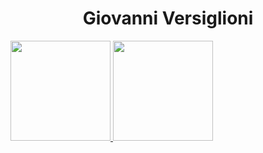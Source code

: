 <!-- INTRODUCTION -->
<h1 align="center">Giovanni Versiglioni</h1>

<a href="https://github.com/versi379">
<img height="160em" src="https://github-readme-stats.vercel.app/api?username=versi379&show_icons=true&theme=default" />
<img height="160em" src="https://github-readme-stats.vercel.app/api/top-langs/?username=versi379&theme=defaykt&layout=compact" />
</a>
